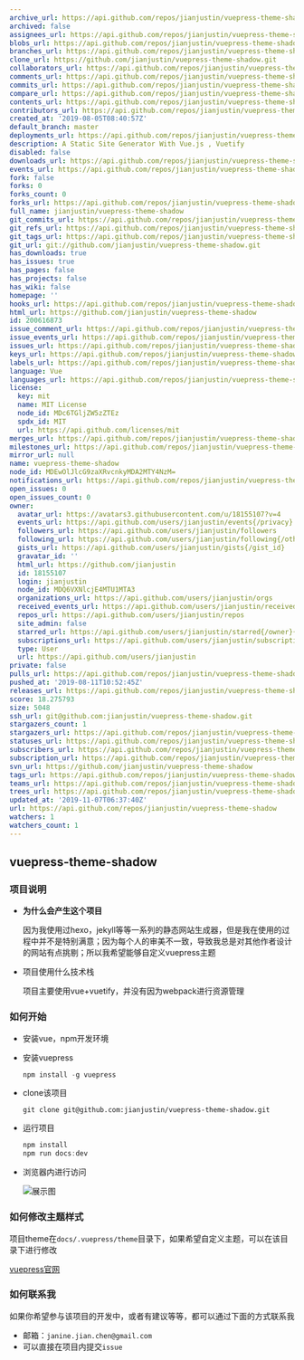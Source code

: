 ```yaml
---
archive_url: https://api.github.com/repos/jianjustin/vuepress-theme-shadow/{archive_format}{/ref}
archived: false
assignees_url: https://api.github.com/repos/jianjustin/vuepress-theme-shadow/assignees{/user}
blobs_url: https://api.github.com/repos/jianjustin/vuepress-theme-shadow/git/blobs{/sha}
branches_url: https://api.github.com/repos/jianjustin/vuepress-theme-shadow/branches{/branch}
clone_url: https://github.com/jianjustin/vuepress-theme-shadow.git
collaborators_url: https://api.github.com/repos/jianjustin/vuepress-theme-shadow/collaborators{/collaborator}
comments_url: https://api.github.com/repos/jianjustin/vuepress-theme-shadow/comments{/number}
commits_url: https://api.github.com/repos/jianjustin/vuepress-theme-shadow/commits{/sha}
compare_url: https://api.github.com/repos/jianjustin/vuepress-theme-shadow/compare/{base}...{head}
contents_url: https://api.github.com/repos/jianjustin/vuepress-theme-shadow/contents/{+path}
contributors_url: https://api.github.com/repos/jianjustin/vuepress-theme-shadow/contributors
created_at: '2019-08-05T08:40:57Z'
default_branch: master
deployments_url: https://api.github.com/repos/jianjustin/vuepress-theme-shadow/deployments
description: A Static Site Generator With Vue.js , Vuetify
disabled: false
downloads_url: https://api.github.com/repos/jianjustin/vuepress-theme-shadow/downloads
events_url: https://api.github.com/repos/jianjustin/vuepress-theme-shadow/events
fork: false
forks: 0
forks_count: 0
forks_url: https://api.github.com/repos/jianjustin/vuepress-theme-shadow/forks
full_name: jianjustin/vuepress-theme-shadow
git_commits_url: https://api.github.com/repos/jianjustin/vuepress-theme-shadow/git/commits{/sha}
git_refs_url: https://api.github.com/repos/jianjustin/vuepress-theme-shadow/git/refs{/sha}
git_tags_url: https://api.github.com/repos/jianjustin/vuepress-theme-shadow/git/tags{/sha}
git_url: git://github.com/jianjustin/vuepress-theme-shadow.git
has_downloads: true
has_issues: true
has_pages: false
has_projects: false
has_wiki: false
homepage: ''
hooks_url: https://api.github.com/repos/jianjustin/vuepress-theme-shadow/hooks
html_url: https://github.com/jianjustin/vuepress-theme-shadow
id: 200616873
issue_comment_url: https://api.github.com/repos/jianjustin/vuepress-theme-shadow/issues/comments{/number}
issue_events_url: https://api.github.com/repos/jianjustin/vuepress-theme-shadow/issues/events{/number}
issues_url: https://api.github.com/repos/jianjustin/vuepress-theme-shadow/issues{/number}
keys_url: https://api.github.com/repos/jianjustin/vuepress-theme-shadow/keys{/key_id}
labels_url: https://api.github.com/repos/jianjustin/vuepress-theme-shadow/labels{/name}
language: Vue
languages_url: https://api.github.com/repos/jianjustin/vuepress-theme-shadow/languages
license:
  key: mit
  name: MIT License
  node_id: MDc6TGljZW5zZTEz
  spdx_id: MIT
  url: https://api.github.com/licenses/mit
merges_url: https://api.github.com/repos/jianjustin/vuepress-theme-shadow/merges
milestones_url: https://api.github.com/repos/jianjustin/vuepress-theme-shadow/milestones{/number}
mirror_url: null
name: vuepress-theme-shadow
node_id: MDEwOlJlcG9zaXRvcnkyMDA2MTY4NzM=
notifications_url: https://api.github.com/repos/jianjustin/vuepress-theme-shadow/notifications{?since,all,participating}
open_issues: 0
open_issues_count: 0
owner:
  avatar_url: https://avatars3.githubusercontent.com/u/18155107?v=4
  events_url: https://api.github.com/users/jianjustin/events{/privacy}
  followers_url: https://api.github.com/users/jianjustin/followers
  following_url: https://api.github.com/users/jianjustin/following{/other_user}
  gists_url: https://api.github.com/users/jianjustin/gists{/gist_id}
  gravatar_id: ''
  html_url: https://github.com/jianjustin
  id: 18155107
  login: jianjustin
  node_id: MDQ6VXNlcjE4MTU1MTA3
  organizations_url: https://api.github.com/users/jianjustin/orgs
  received_events_url: https://api.github.com/users/jianjustin/received_events
  repos_url: https://api.github.com/users/jianjustin/repos
  site_admin: false
  starred_url: https://api.github.com/users/jianjustin/starred{/owner}{/repo}
  subscriptions_url: https://api.github.com/users/jianjustin/subscriptions
  type: User
  url: https://api.github.com/users/jianjustin
private: false
pulls_url: https://api.github.com/repos/jianjustin/vuepress-theme-shadow/pulls{/number}
pushed_at: '2019-08-11T10:52:45Z'
releases_url: https://api.github.com/repos/jianjustin/vuepress-theme-shadow/releases{/id}
score: 18.275793
size: 5048
ssh_url: git@github.com:jianjustin/vuepress-theme-shadow.git
stargazers_count: 1
stargazers_url: https://api.github.com/repos/jianjustin/vuepress-theme-shadow/stargazers
statuses_url: https://api.github.com/repos/jianjustin/vuepress-theme-shadow/statuses/{sha}
subscribers_url: https://api.github.com/repos/jianjustin/vuepress-theme-shadow/subscribers
subscription_url: https://api.github.com/repos/jianjustin/vuepress-theme-shadow/subscription
svn_url: https://github.com/jianjustin/vuepress-theme-shadow
tags_url: https://api.github.com/repos/jianjustin/vuepress-theme-shadow/tags
teams_url: https://api.github.com/repos/jianjustin/vuepress-theme-shadow/teams
trees_url: https://api.github.com/repos/jianjustin/vuepress-theme-shadow/git/trees{/sha}
updated_at: '2019-11-07T06:37:40Z'
url: https://api.github.com/repos/jianjustin/vuepress-theme-shadow
watchers: 1
watchers_count: 1
---
```



## vuepress-theme-shadow

### 项目说明

* **为什么会产生这个项目**

  因为我使用过hexo，jekyll等等一系列的静态网站生成器，但是我在使用的过程中并不是特别满意；因为每个人的审美不一致，导致我总是对其他作者设计的网站有点挑剔；所以我希望能够自定义vuepress主题

* 项目使用什么技术栈

  项目主要使用vue+vuetify，并没有因为webpack进行资源管理



### 如何开始

* 安装vue，npm开发环境

* 安装vuepress

  ```javascript
  npm install -g vuepress
  ```

* clone该项目

  ```git
  git clone git@github.com:jianjustin/vuepress-theme-shadow.git
  ```

* 运行项目

  ```javascript
  npm install
  npm run docs:dev
  ```

* 浏览器内进行访问

  ![展示图](https://raw.githubusercontent.com/jianjustin/vuepress-theme-shadow/master/website.png)



### 如何修改主题样式

项目theme在`docs/.vuepress/theme`目录下，如果希望自定义主题，可以在该目录下进行修改

[vuepress官网]([https://vuepress.vuejs.org](https://vuepress.vuejs.org/))



### 如何联系我

如果你希望参与该项目的开发中，或者有建议等等，都可以通过下面的方式联系我

* 邮箱：`janine.jian.chen@gmail.com`
* 可以直接在项目内提交`issue`


